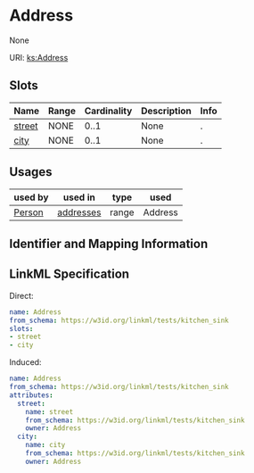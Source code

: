 # Address

None

URI: [ks:Address](https://w3id.org/linkml/tests/kitchen_sink/Address)



<!-- no inheritance hierarchy -->



## Slots

| Name | Range | Cardinality | Description  | Info |
| ---  | --- | --- | --- | --- |
| [street](street.md) | NONE | 0..1 | None  | . |
| [city](city.md) | NONE | 0..1 | None  | . |


## Usages


| used by | used in | type | used |
| ---  | --- | --- | --- |
| [Person](Person.md) | [addresses](addresses.md) | range | Address |



## Identifier and Mapping Information






## LinkML Specification

<!-- TODO: investigate https://stackoverflow.com/questions/37606292/how-to-create-tabbed-code-blocks-in-mkdocs-or-sphinx -->

Direct:

```yaml
name: Address
from_schema: https://w3id.org/linkml/tests/kitchen_sink
slots:
- street
- city

```

Induced:

```yaml
name: Address
from_schema: https://w3id.org/linkml/tests/kitchen_sink
attributes:
  street:
    name: street
    from_schema: https://w3id.org/linkml/tests/kitchen_sink
    owner: Address
  city:
    name: city
    from_schema: https://w3id.org/linkml/tests/kitchen_sink
    owner: Address

```
